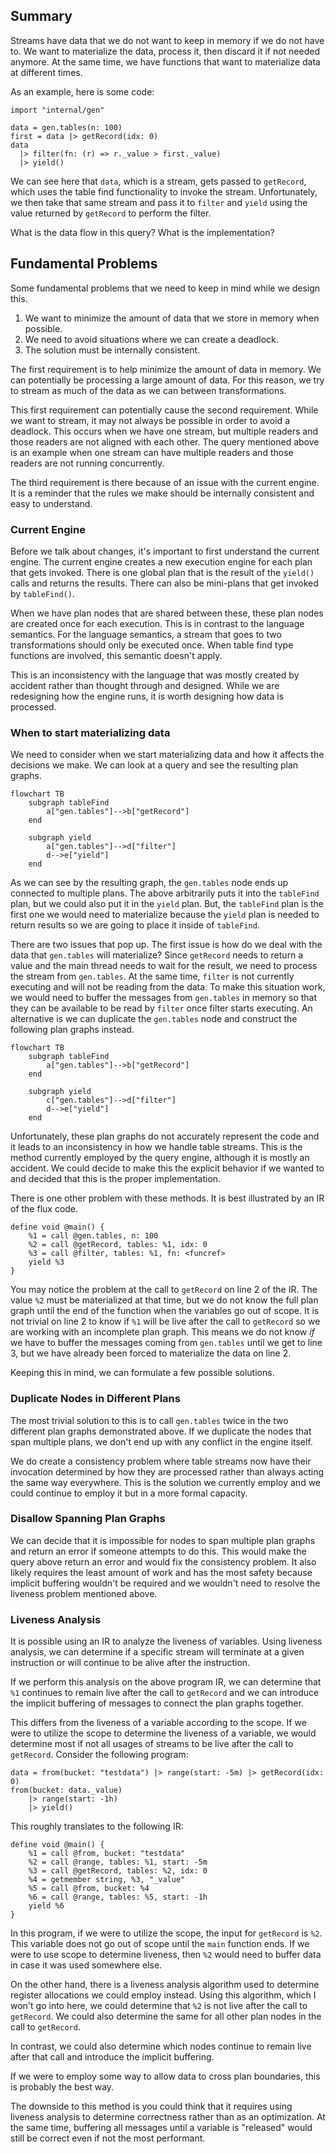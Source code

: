 ## Summary

Streams have data that we do not want to keep in memory if we do not have to.
We want to materialize the data, process it, then discard it if not needed anymore.
At the same time, we have functions that want to materialize data at different times.

As an example, here is some code:

```
import "internal/gen"

data = gen.tables(n: 100)
first = data |> getRecord(idx: 0)
data
  |> filter(fn: (r) => r._value > first._value)
  |> yield()
```
  
We can see here that `data`, which is a stream, gets passed to `getRecord`, which uses the table find functionality to invoke the stream.
Unfortunately, we then take that same stream and pass it to `filter` and `yield` using the value returned by `getRecord` to perform the filter.

What is the data flow in this query?
What is the implementation?

## Fundamental Problems

Some fundamental problems that we need to keep in mind while we design this.

1. We want to minimize the amount of data that we store in memory when possible.
2. We need to avoid situations where we can create a deadlock.
3. The solution must be internally consistent.

The first requirement is to help minimize the amount of data in memory.
We can potentially be processing a large amount of data.
For this reason, we try to stream as much of the data as we can between transformations.

This first requirement can potentially cause the second requirement.
While we want to stream, it may not always be possible in order to avoid a deadlock.
This occurs when we have one stream, but multiple readers and those readers are not aligned with each other.
The query mentioned above is an example when one stream can have multiple readers and those readers are not running concurrently.

The third requirement is there because of an issue with the current engine.
It is a reminder that the rules we make should be internally consistent and easy to understand.

### Current Engine

Before we talk about changes, it's important to first understand the current engine.
The current engine creates a new execution engine for each plan that gets invoked.
There is one global plan that is the result of the `yield()` calls and returns the results.
There can also be mini-plans that get invoked by `tableFind()`.

When we have plan nodes that are shared between these, these plan nodes are created once for each execution.
This is in contrast to the language semantics.
For the language semantics, a stream that goes to two transformations should only be executed once.
When table find type functions are involved, this semantic doesn't apply.

This is an inconsistency with the language that was mostly created by accident rather than thought through and designed.
While we are redesigning how the engine runs, it is worth designing how data is processed.

### When to start materializing data

We need to consider when we start materializing data and how it affects the decisions we make.
We can look at a query and see the resulting plan graphs.

```mermaid
flowchart TB
    subgraph tableFind
        a["gen.tables"]-->b["getRecord"]
    end
    
    subgraph yield
        a["gen.tables"]-->d["filter"]
        d-->e["yield"]
    end
```

As we can see by the resulting graph, the `gen.tables` node ends up connected to multiple plans.
The above arbitrarily puts it into the `tableFind` plan, but we could also put it in the `yield` plan.
But, the `tableFind` plan is the first one we would need to materialize because the `yield` plan is needed to return results so we are going to place it inside of `tableFind`.

There are two issues that pop up.
The first issue is how do we deal with the data that `gen.tables` will materialize?
Since `getRecord` needs to return a value and the main thread needs to wait for the result, we need to process the stream from `gen.tables`.
At the same time, `filter` is not currently executing and will not be reading from the data.
To make this situation work, we would need to buffer the messages from `gen.tables` in memory so that they can be available to be read by `filter` once filter starts executing.
An alternative is we can duplicate the `gen.tables` node and construct the following plan graphs instead.

```mermaid
flowchart TB
    subgraph tableFind
        a["gen.tables"]-->b["getRecord"]
    end
    
    subgraph yield
        c["gen.tables"]-->d["filter"]
        d-->e["yield"]
    end
```

Unfortunately, these plan graphs do not accurately represent the code and it leads to an inconsistency in how we handle table streams.
This is the method currently employed by the query engine, although it is mostly an accident.
We could decide to make this the explicit behavior if we wanted to and decided that this is the proper implementation.

There is one other problem with these methods.
It is best illustrated by an IR of the flux code.

```
define void @main() {
    %1 = call @gen.tables, n: 100
    %2 = call @getRecord, tables: %1, idx: 0
    %3 = call @filter, tables: %1, fn: <funcref>
    yield %3
}
```

You may notice the problem at the call to `getRecord` on line 2 of the IR.
The value `%2` must be materialized at that time, but we do not know the full plan graph until the end of the function when the variables go out of scope.
It is not trivial on line 2 to know if `%1` will be live after the call to `getRecord` so we are working with an incomplete plan graph.
This means we do not know _if_ we have to buffer the messages coming from `gen.tables` until we get to line 3, but we have already been forced to materialize the data on line 2.

Keeping this in mind, we can formulate a few possible solutions.

### Duplicate Nodes in Different Plans

The most trivial solution to this is to call `gen.tables` twice in the two different plan graphs demonstrated above.
If we duplicate the nodes that span multiple plans, we don't end up with any conflict in the engine itself.

We do create a consistency problem where table streams now have their invocation determined by how they are processed rather than always acting the same way everywhere.
This is the solution we currently employ and we could continue to employ it but in a more formal capacity.

### Disallow Spanning Plan Graphs

We can decide that it is impossible for nodes to span multiple plan graphs and return an error if someone attempts to do this.
This would make the query above return an error and would fix the consistency problem.
It also likely requires the least amount of work and has the most safety because implicit buffering wouldn't be required and we wouldn't need to resolve the liveness problem mentioned above.

### Liveness Analysis

It is possible using an IR to analyze the liveness of variables.
Using liveness analysis, we can determine if a specific stream will terminate at a given instruction or will continue to be alive after the instruction.

If we perform this analysis on the above program IR, we can determine that `%1` continues to remain live after the call to `getRecord` and we can introduce the implicit buffering of messages to connect the plan graphs together.

This differs from the liveness of a variable according to the scope.
If we were to utilize the scope to determine the liveness of a variable, we would determine most if not all usages of streams to be live after the call to `getRecord`.
Consider the following program:

```
data = from(bucket: "testdata") |> range(start: -5m) |> getRecord(idx: 0)
from(bucket: data._value)
    |> range(start: -1h)
    |> yield()
```

This roughly translates to the following IR:

```
define void @main() {
    %1 = call @from, bucket: "testdata"
    %2 = call @range, tables: %1, start: -5m
    %3 = call @getRecord, tables: %2, idx: 0
    %4 = getmember string, %3, "_value"
    %5 = call @from, bucket: %4
    %6 = call @range, tables: %5, start: -1h
    yield %6
}
```

In this program, if we were to utilize the scope, the input for `getRecord` is `%2`.
This variable does not go out of scope until the `main` function ends.
If we were to use scope to determine liveness, then `%2` would need to buffer data in case it was used somewhere else.

On the other hand, there is a liveness analysis algorithm used to determine register allocations we could employ instead.
Using this algorithm, which I won't go into here, we could determine that `%2` is not live after the call to `getRecord`.
We could also determine the same for all other plan nodes in the call to `getRecord`.

In contrast, we could also determine which nodes continue to remain live after that call and introduce the implicit buffering.

If we were to employ some way to allow data to cross plan boundaries, this is probably the best way.

The downside to this method is you could think that it requires using liveness analysis to determine correctness rather than as an optimization.
At the same time, buffering all messages until a variable is "released" would still be correct even if not the most performant.
